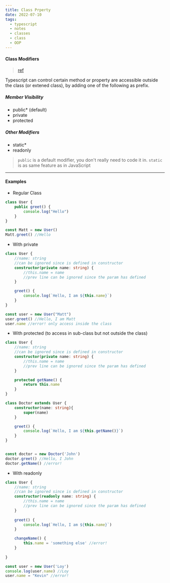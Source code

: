 ```yaml
---
title: Class Prperty
date: 2022-07-10
tags:
  - typescript
  - notes
  - classes
  - class
  - OOP
---
```


#### Class Modifiers
>[ref](https://www.typescriptlang.org/docs/handbook/2/classes.html#member-visibility)

Typescript can control certain method or property are accessible outside the class (or extened class), by adding one of the following as prefix.

##### Member Visibility
* public* (default)
* private
* protected

##### Other Modifiers
* static*
* readonly

>`public` is a default modifier, you don't really need to code it in.
>`static` is as same feature as in JavaScript 

---
#### Examples
* Regular Class
```ts
class User {
	public greet() {
		console.log("Hello")
	}
}

const Matt = new User()
Matt.greet() //Hello
```
* With private
```ts
class User {
	//name: string
	//can be ignored since is defined in constructor
	constructor(private name: string) {
		//this.name = name
		//prev line can be ignored since the param has defined
	}

	greet() {
		console.log(`Hello, I am ${this.name}`)
	}
}

const user = new User("Matt")
user.greet() //Hello, I am Matt
user.name //error! only access inside the class
```
* With protected (to access in sub-class but not outside the class)
```ts
class User {
	//name: string
	//can be ignored since is defined in constructor
	constructor(private name: string) {
		//this.name = name
		//prev line can be ignored since the param has defined
	}

	protected getName() {
		return this.name
	}
}

class Doctor extends User {
	constructor(name: string){
		super(name)
	}

	greet() {
		console.log(`Hello, I am ${this.getName()}`)
	}
}


const doctor = new Doctor('John')
doctor.greet() //Hello, I John
doctor.getName() //error!
```
* With readonly
```ts
class User {
	//name: string
	//can be ignored since is defined in constructor
	constructor(readonly name: string) {
		//this.name = name
		//prev line can be ignored since the param has defined
	}
	
	greet() {
		console.log(`Hello, I am ${this.name}`)
	}

	changeName() {
		this.name = 'something else' //error!
	}
	
}

const user = new User('Loy')
console.log(user.name) //Loy
user.name = "Kevin" //error!
```
